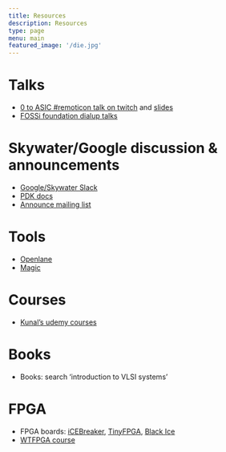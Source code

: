 ```yaml
---
title: Resources
description: Resources
type: page
menu: main
featured_image: '/die.jpg'
---
```


# Talks

* [0 to ASIC #remoticon talk on twitch](https://www.twitch.tv/videos/796434894) and [slides](http://bit.ly/0-ASIC-slides)
* [FOSSi foundation dialup talks](https://www.youtube.com/playlist?list=PLUg3wIOWD8yoZCg9XpFSgEgljx6MSdm9L)

# Skywater/Google discussion & announcements

* [Google/Skywater Slack](https://slack.skywater.tools/)
* [PDK docs](https://skywater-pdk.readthedocs.io/en/latest/)
* [Announce mailing list](https://groups.google.com/forum/#!forum/skywater-pdk-announce)

# Tools

* [Openlane](https://github.com/efabless/openlane)
* [Magic](http://opencircuitdesign.com/magic/)

# Courses

* [Kunal’s udemy courses](https://www.udemy.com/course/vlsi-academy-custom-layout/)

# Books

* Books: search ‘introduction to VLSI systems’

# FPGA

* FPGA boards: [iCEBreaker](https://www.crowdsupply.com/1bitsquared/icebreaker-fpga), [TinyFPGA](https://tinyfpga.com/), [Black Ice](https://www.tindie.com/products/Folknology/blackice-mx/)
* [WTFPGA course](https://github.com/esden/WTFpga)
